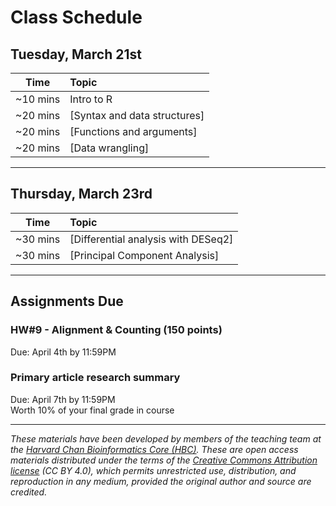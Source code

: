 # Class Schedule

## Tuesday, March 21st 

| Time |  Topic  |  
|:-----------:|:----------| 
| ~10 mins| Intro to R | 
| ~20 mins| [Syntax and data structures] | 
| ~20 mins | [Functions and arguments] |
| ~20 mins | [Data wrangling] |

***

## Thursday, March 23rd 

| Time |  Topic  |  
|:-----------:|:----------| 
| ~30 mins| [Differential analysis with DESeq2] | 
| ~30 mins| [Principal Component Analysis] | 

*** 
## Assignments Due 

### HW#9 - Alignment & Counting (150 points)
Due: April 4th by 11:59PM   

### Primary article research summary  
Due: April 7th by 11:59PM    
Worth 10% of your final grade in course 

*** 

*These materials have been developed by members of the teaching team at the [Harvard Chan Bioinformatics Core (HBC)](http://bioinformatics.sph.harvard.edu/). These are open access materials distributed under the terms of the [Creative Commons Attribution license](https://creativecommons.org/licenses/by/4.0/) (CC BY 4.0), which permits unrestricted use, distribution, and reproduction in any medium, provided the original author and source are credited.*
